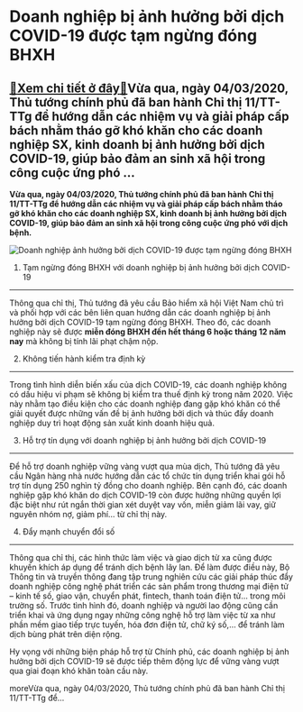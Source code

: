 Doanh nghiệp bị ảnh hưởng bởi dịch COVID-19 được tạm ngừng đóng BHXH
====================================================================

[:gift:Xem chi tiết ở đây:gift:](https://hddtvn.com/doanh-nghiep-bi-anh-huong-boi-dich-covid-19-duoc-tam-ngung-dong-bhxh/)Vừa qua, ngày 04/03/2020, Thủ tướng chính phủ đã ban hành Chỉ thị 11/TT-TTg để hướng dẫn các nhiệm vụ và giải pháp cấp bách nhằm tháo gỡ khó khăn cho các doanh nghiệp SX, kinh doanh bị ảnh hưởng bởi dịch COVID-19, giúp bảo đảm an sinh xã hội trong công cuộc ứng phó …
---------------------------------------------------------------------------------------------------------------------------------------------------------------------------------------------------------------------------------------------------------------------------

**Vừa qua, ngày 04/03/2020, Thủ tướng chính phủ đã ban hành Chỉ thị 11/TT-TTg để hướng dẫn các nhiệm vụ và giải pháp cấp bách nhằm tháo gỡ khó khăn cho các doanh nghiệp SX, kinh doanh bị ảnh hưởng bởi dịch COVID-19, giúp bảo đảm an sinh xã hội trong công cuộc ứng phó với dịch bệnh.**


![Doanh nghiệp ảnh hưởng bởi dịch COVID-19 được tạm ngừng đóng BHXH](https://hddtvn.com/wp-content/uploads/2021/01/coronavirus-2-resized20and20cropped.jpg "Doanh nghiệp ảnh hưởng bởi dịch COVID-19 được tạm ngừng đóng BHXH")


1. Tạm ngừng đóng BHXH với doanh nghiệp bị ảnh hưởng bởi dịch COVID-19
----------------------------------------------------------------------


Thông qua chỉ thị, Thủ tướng đã yêu cầu Bảo hiểm xã hội Việt Nam chủ trì và phối hợp với các bên liên quan hướng dẫn các doanh nghiệp bị ảnh hưởng bởi dịch COVID-19 tạm ngừng đóng BHXH. Theo đó, các doanh nghiệp này sẽ được **miễn đóng BHXH đến hết tháng 6 hoặc tháng 12 năm nay** mà không bị tính lãi phạt chậm nộp.


2. Không tiến hành kiểm tra định kỳ
-----------------------------------


Trong tình hình diễn biến xấu của dịch COVID-19, các doanh nghiệp không có dấu hiệu vi phạm sẽ không bị kiểm tra thuế định kỳ trong năm 2020. Việc này nhằm tạo điều kiện cho các doanh nghiệp đang gặp khó khăn có thể giải quyết được những vấn đề bị ảnh hưởng bởi dịch và thúc đẩy doanh nghiệp duy trì hoạt động sản xuất kinh doanh hiệu quả.


3. Hỗ trợ tín dụng với doanh nghiệp bị ảnh hưởng bởi dịch COVID-19
------------------------------------------------------------------


Để hỗ trợ doanh nghiệp vững vàng vượt qua mùa dịch, Thủ tướng đã yêu cầu Ngân hàng nhà nước hướng dẫn các tổ chức tín dụng triển khai gói hỗ trợ tín dụng 250 nghìn tỷ đồng cho doanh nghiệp. Bên cạnh đó, các doanh nghiệp gặp khó khăn do dịch COVID-19 còn được hưởng những quyền lợi đặc biệt như rút ngắn thời gian xét duyệt vay vốn, miễn giảm lãi vay, giữ nguyên nhóm nợ, giảm phí… từ chỉ thị này.


4. Đẩy mạnh chuyển đổi số
-------------------------


Thông qua chỉ thị, các hình thức làm việc và giao dịch từ xa cũng được khuyến khích áp dụng để tránh dịch bệnh lây lan. Để làm được điều này, Bộ Thông tin và truyền thông đang tập trung nghiên cứu các giải pháp thúc đẩy doanh nghiệp công nghệ phát triển các sản phẩm trong thương mại điện tử – kinh tế số, giao vận, chuyển phát, fintech, thanh toán điện tử… trong môi trường số. Trước tình hình đó, doanh nghiệp và người lao động cũng cần triển khai và ứng dụng ngay những công nghệ hỗ trợ làm việc từ xa như phần mềm giao tiếp trực tuyến, hóa đơn điện tử, chữ ký số,… để tránh làm dịch bùng phát trên diện rộng.


Hy vọng với những biện pháp hỗ trợ từ Chính phủ, các doanh nghiệp bị ảnh hưởng bởi dịch COVID-19 sẽ được tiếp thêm động lực để vững vàng vượt qua giai đoạn khó khăn toàn cầu này.


moreVừa qua, ngày 04/03/2020, Thủ tướng chính phủ đã ban hành Chỉ thị 11/TT-TTg để…


